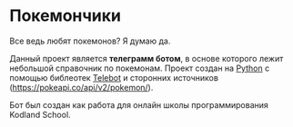 # Покемончики
Все ведь любят покемонов? Я думаю да.

Данный проект является **телеграмм ботом**, в основе которого лежит небольшой справочник по покемонам. Проект создан на <ins>Python</ins> с помощью библеотек <ins>Telebot</ins>  и сторонних источников (https://pokeapi.co/api/v2/pokemon/). 

Бот был создан как работа для онлайн школы программирования Kodland School.
